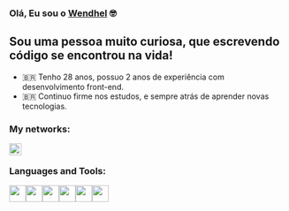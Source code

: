 ### Olá, Eu sou o [Wendhel][website] 🤓

## Sou uma pessoa muito curiosa, que escrevendo código se encontrou na vida!

- 🇧🇷 Tenho 28 anos, possuo 2 anos de experiência com desenvolvimento front-end.
- 🇧🇷 Continuo firme nos estudos, e sempre atrás de aprender novas tecnologias. 

### My networks:

[<img align="left" alt="wendhelnogueira | LinkedIn" width="22px" src="https://cdn.jsdelivr.net/npm/simple-icons@v3/icons/linkedin.svg" />][linkedin]

<br />

### Languages and Tools:

<div style="display: flex">
    <img width="30px" src="https://cdn.jsdelivr.net/gh/devicons/devicon/icons/html5/html5-plain-wordmark.svg" />
    <img width="30px" src="https://cdn.jsdelivr.net/gh/devicons/devicon/icons/css3/css3-plain-wordmark.svg" />
    <img width="30px" src="https://cdn.jsdelivr.net/gh/devicons/devicon/icons/javascript/javascript-original.svg" />
    <img width="30px" src="https://cdn.jsdelivr.net/gh/devicons/devicon/icons/react/react-original.svg" />
    <img width="30px" src="https://cdn.jsdelivr.net/gh/devicons/devicon/icons/nodejs/nodejs-plain.svg" />
    <img width="30px" src="https://cdn.jsdelivr.net/gh/devicons/devicon/icons/wordpress/wordpress-original.svg" />
 </div>








[website]: https://www.linkedin.com/in/wendhel-nogueira-4a3760232/
[linkedin]: https://www.linkedin.com/in/wendhel-nogueira-4a3760232/
